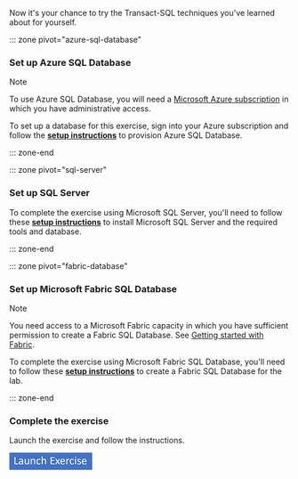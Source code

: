 Now it's your chance to try the Transact-SQL techniques you've learned about for yourself.

::: zone pivot="azure-sql-database"

### Set up Azure SQL Database

> [!NOTE]
> To use Azure SQL Database, you will need a [Microsoft Azure subscription](https://azure.microsoft.com/free?azure-portal=true) in which you have administrative access.

To set up a database for this exercise, sign into your Azure subscription and follow the **[setup instructions](https://go.microsoft.com/fwlink/?linkid=2294301&azure-portal=true)** to provision Azure SQL Database.

::: zone-end

::: zone pivot="sql-server"

### Set up SQL Server

To complete the exercise using Microsoft SQL Server, you'll need to follow these **[setup instructions](https://go.microsoft.com/fwlink/?linkid=2294500&azure-portal=true)** to install Microsoft SQL Server and the required tools and database.

::: zone-end

::: zone pivot="fabric-database"

### Set up Microsoft Fabric SQL Database

> [!NOTE]
> You need access to a Microsoft Fabric capacity in which you have sufficient permission to create a Fabric SQL Database. See [Getting started with Fabric](/fabric/get-started/fabric-trial).

To complete the exercise using Microsoft Fabric SQL Database, you'll need to follow these **[setup instructions](https://go.microsoft.com/fwlink/?linkid=2296975&azure-portal=true)** to create a Fabric SQL Database for the lab.

::: zone-end

### Complete the exercise

Launch the exercise and follow the instructions.

[![Button to launch exercise.](../media/launch-exercise.png)](https://go.microsoft.com/fwlink/?linkid=2293911&azure-portal=true)



